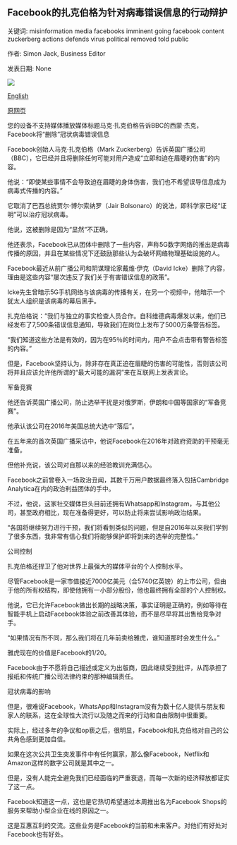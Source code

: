 ## Facebook的扎克伯格为针对病毒错误信息的行动辩护

关键词: misinformation media facebooks imminent going facebook content zuckerberg actions defends virus political removed told public

作者: Simon Jack, Business Editor

发表日期: None

![](https://ichef.bbci.co.uk/images/ic/1024x576/p08ds0fl.jpg)

[English](Facebook%27s%20Zuckerberg%20defends%20actions%20on%20virus%20misinformation.md)

[原网页](https://www.bbc.com/news/business-52750162)

您的设备不支持媒体播放媒体标题马克·扎克伯格告诉BBC的西蒙·杰克，Facebook将“删除”冠状病毒错误信息

Facebook创始人马克·扎克伯格（Mark Zuckerberg）告诉英国广播公司（BBC），它已经并且将删除任何可能对用户造成“立即和迫在眉睫的伤害”的内容。

他说：“即使某些事情不会导致迫在眉睫的身体伤害，我们也不希望误导信息成为病毒式传播的内容。”

它取消了巴西总统贾尔·博尔索纳罗（Jair Bolsonaro）的说法，即科学家已经“证明”可以治疗冠状病毒。

他说，这被删除是因为“显然”不正确。

他还表示，Facebook已从团体中删除了一些内容，声称5G数字网络的推出是病毒传播的原因，并且在某些情况下还鼓励那些认为会破坏网络物理基础设施的人。

Facebook最近从前广播公司和阴谋理论家戴维·伊克（David Icke）删除了内容，理由是这些内容“屡次违反了我们关于有害错误信息的政策”。

Icke先生曾暗示5G手机网络与该病毒的传播有关，在另一个视频中，他暗示一个犹太人组织是该病毒的幕后黑手。

扎克伯格说：“我们与独立的事实检查人员合作。自科维德病毒爆发以来，他们已经发布了7,500条错误信息通知，导致我们在岗位上发布了5000万条警告标签。

“我们知道这些方法是有效的，因为在95％的时间内，用户不会点击带有警告标签的内容。”

但是，Facebook坚持认为，除非存在真正迫在眉睫的伤害的可能性，否则该公司将并且应该允许他所谓的“最大可能的漏洞”来在互联网上发表言论。

军备竞赛

他还告诉英国广播公司，防止选举干扰是对俄罗斯，伊朗和中国等国家的“军备竞赛”。

他承认该公司在2016年美国总统大选中“落后”。

在五年来的首次英国广播采访中，他说Facebook在2016年对政府资助的干预毫无准备。

但他补充说，该公司对自那以来的经验教训充满信心。

Facebook之前曾卷入一场政治丑闻，其数千万用户数据最终落入包括Cambridge Analytica在内的政治利益团体的手中。

不过，他说，这家社交媒体巨头目前还拥有Whatsapp和Instagram，与其他公司，甚至政府相比，现在准备得更好，可以防止将来尝试影响政治结果。

“各国将继续努力进行干预，我们将看到类似的问题，但是自2016年以来我们学到了很多东西，我非常有信心我们将能够保护即将到来的选举的完整性。”

公司控制

扎克伯格还捍卫了他对世界上最强大的媒体平台的个人控制水平。

尽管Facebook是一家市值接近7000亿美元（合5740亿英镑）的上市公司，但由于他的所有权结构，即使他拥有一小部分股份，他也最终拥有全部的个人控制权。

他说，它已允许Facebook做出长期的战略决策，事实证明是正确的，例如等待在智能手机上启动Facebook体验之前改善其体验，而不是尽早将其出售给竞争对手。

“如果情况有所不同，那么我们将在几年前卖给雅虎，谁知道那时会发生什么。”

雅虎现在的价值是Facebook的1/20。

Facebook由于不愿将自己描述或定义为出版商，因此继续受到批评，从而承担了报纸和传统广播公司法律约束的那种编辑责任。

冠状病毒的影响

但是，很难说Facebook，WhatsApp和Instagram没有为数十亿人提供与朋友和家人的联系，这在全球性大流行以及随之而来的行动和自由限制中很重要。

实际上，经过多年的争议和op亵之后，很明显，Facebook和扎克伯格对自己的公共角色感到更加自信。

如果在这次公共卫生突发事件中有任何赢家，那么像Facebook，Netflix和Amazon这样的数字公司就是其中之一。

但是，没有人能完全避免我们已经面临的严重衰退，而每一次新的经济释放都证实了这一点。

Facebook知道这一点，这也是它热切希望通过本周推出名为Facebook Shops的服务来帮助小型企业在线的原因之一。

这是互惠互利的交流。这些业务是Facebook的当前和未来客户。对他们有好处对Facebook也有好处。